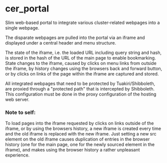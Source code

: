 cer_portal
==========

Slim web-based portal to integrate various cluster-related webpages into a single webpage.

The disparate webpages are pulled into the portal via an iframe and displayed under a central header and menu structure.

The state of the iframe, i.e. the loaded URL including query string and hash, is stored in the hash of the URL of the main page to enable bookmarking.
State changes to the iframe, caused by clicks on menu links from outside the iframe, by history changes using the browsers back and forward button, or by clicks on links of the page within the iframe are captured and stored.

All integrated webpages that need to be protected by Tuakiri/Shibboleth, are proxied through a "protected path" that is intercepted by Shibboleth. This configuration must be done in the proxy configuration of the hosting web server.

### Note to self:
To load pages into the iframe requested by clicks on links outside of the iframe, or by using the browsers history, a new iframe is created every time and the old iframe is replaced with the new iframe. 
Just setting a new src element on the old iframe causes duplication of entries in the browser history (one for the main page, one for the newly sourced element in the iframe), and makes using the browser history a rather unpleasant experience.


